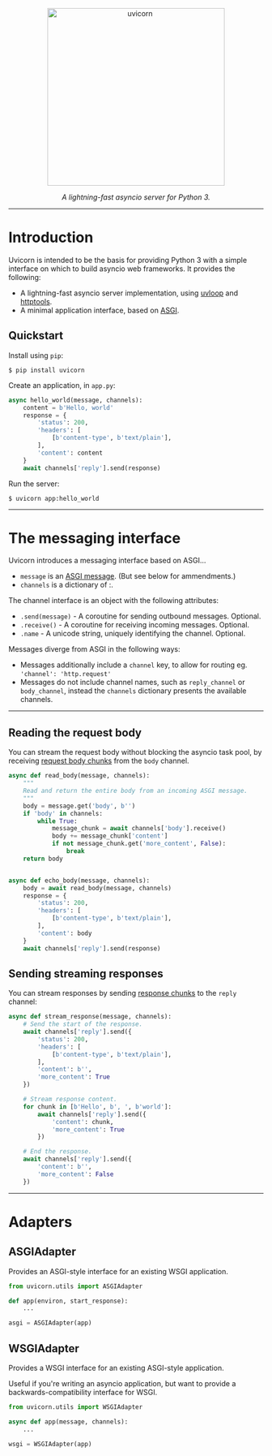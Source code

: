 <p align="center">
  <img width="350" height="350" src="https://raw.githubusercontent.com/tomchristie/uvicorn/master/docs/uvicorn.png" alt='uvicorn'>
</p>

<p align="center">
<em>A lightning-fast asyncio server for Python 3.</em>
</p>

---

# Introduction

Uvicorn is intended to be the basis for providing Python 3 with a simple
interface on which to build asyncio web frameworks. It provides the following:

* A lightning-fast asyncio server implementation, using [uvloop][uvloop] and [httptools][httptools].
* A minimal application interface, based on [ASGI][asgi].

## Quickstart

Install using `pip`:

    $ pip install uvicorn

Create an application, in `app.py`:

```python
async hello_world(message, channels):
    content = b'Hello, world'
    response = {
        'status': 200,
        'headers': [
            [b'content-type', b'text/plain'],
        ],
        'content': content
    }
    await channels['reply'].send(response)
```

Run the server:

```shell
$ uvicorn app:hello_world
```

---

# The messaging interface

Uvicorn introduces a messaging interface based on ASGI...

* `message` is an [ASGI message][asgi-message].  (But see below for ammendments.)
* `channels` is a dictionary of <unicode string>:<channel interface>.

The channel interface is an object with the following attributes:

* `.send(message)` - A coroutine for sending outbound messages. Optional.
* `.receive()` - A coroutine for receiving incoming messages. Optional.
* `.name` - A unicode string, uniquely identifying the channel. Optional.

Messages diverge from ASGI in the following ways:

* Messages additionally include a `channel` key, to allow for routing eg. `'channel': 'http.request'`
* Messages do not include channel names, such as `reply_channel` or `body_channel`,
  instead the `channels` dictionary presents the available channels.

---

## Reading the request body

You can stream the request body without blocking the asyncio task pool,
by receiving [request body chunks][request-body-chunk] from the `body` channel.

```python
async def read_body(message, channels):
    """
    Read and return the entire body from an incoming ASGI message.
    """
    body = message.get('body', b'')
    if 'body' in channels:
        while True:
            message_chunk = await channels['body'].receive()
            body += message_chunk['content']
            if not message_chunk.get('more_content', False):
                break
    return body


async def echo_body(message, channels):
    body = await read_body(message, channels)
    response = {
        'status': 200,
        'headers': [
            [b'content-type', b'text/plain'],
        ],
        'content': body
    }
    await channels['reply'].send(response)
```

## Sending streaming responses

You can stream responses by sending [response chunks][response-chunk] to the
`reply` channel:

```python
async def stream_response(message, channels):
    # Send the start of the response.
    await channels['reply'].send({
        'status': 200,
        'headers': [
            [b'content-type', b'text/plain'],
        ],
        'content': b'',
        'more_content': True
    })

    # Stream response content.
    for chunk in [b'Hello', b', ', b'world']:
        await channels['reply'].send({
            'content': chunk,
            'more_content': True
        })

    # End the response.
    await channels['reply'].send({
        'content': b'',
        'more_content': False
    })
```

---

# Adapters

## ASGIAdapter

Provides an ASGI-style interface for an existing WSGI application.

```python
from uvicorn.utils import ASGIAdapter

def app(environ, start_response):
    ...

asgi = ASGIAdapter(app)
```

## WSGIAdapter

Provides a WSGI interface for an existing ASGI-style application.

Useful if you're writing an asyncio application, but want to provide
a backwards-compatibility interface for WSGI.

```python
from uvicorn.utils import WSGIAdapter

async def app(message, channels):
    ...

wsgi = WSGIAdapter(app)
```

[uvloop]: https://github.com/MagicStack/uvloop
[httptools]: https://github.com/MagicStack/httptools
[asgi]: http://channels.readthedocs.io/en/stable/asgi.html
[asgi-message]: http://channels.readthedocs.io/en/stable/asgi/www.html#http-websocket-asgi-message-format-draft-spec
[request-body-chunk]: http://channels.readthedocs.io/en/stable/asgi/www.html#request-body-chunk
[response-chunk]: http://channels.readthedocs.io/en/stable/asgi/www.html#response-chunk
